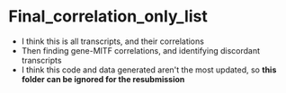 # Final_correlation_only_list

* I think this is all transcripts, and their correlations
* Then finding gene-MITF correlations, and identifying discordant transcripts
* I think this code and data generated aren't the most updated, so **this folder can be ignored for the resubmission**
